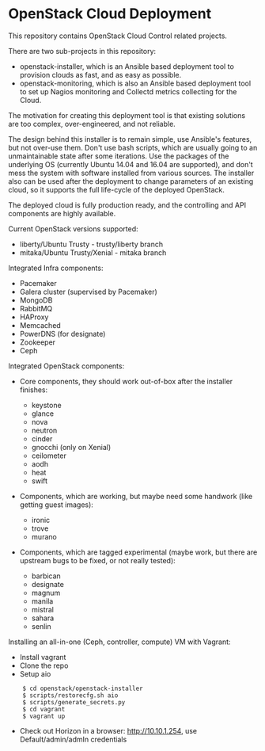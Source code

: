 # OpenStack Cloud Deployment

This repository contains OpenStack Cloud Control related projects. 

There are two sub-projects in this repository:
- openstack-installer, which is an Ansible based deployment tool to provision clouds as fast, and as easy as possible.
- openstack-monitoring, which is also an Ansible based deployment tool to set up Nagios monitoring and Collectd metrics collecting for the Cloud.

The motivation for creating this deployment tool is that existing solutions are too complex, over-engineered, and not reliable.

The design behind this installer is to remain simple, use Ansible's features, but not over-use them. Don't use bash scripts, which are usually going to an unmaintainable state after some iterations. Use the packages of the underlying OS (currently Ubuntu 14.04 and 16.04 are supported), and don't mess the system with software installed from various sources. The installer also can be used after the deployment to change parameters of an existing cloud, so it supports the full life-cycle of the deployed OpenStack.

The deployed cloud is fully production ready, and the controlling and API components are highly available.

Current OpenStack versions supported:
- liberty/Ubuntu Trusty        - trusty/liberty branch
- mitaka/Ubuntu Trusty/Xenial  - mitaka branch

Integrated Infra components:
- Pacemaker
- Galera cluster (supervised by Pacemaker)
- MongoDB
- RabbitMQ
- HAProxy
- Memcached
- PowerDNS (for designate)
- Zookeeper
- Ceph

Integrated OpenStack components:
- Core components, they should work out-of-box after the installer finishes:
  - keystone
  - glance
  - nova
  - neutron
  - cinder
  - gnocchi (only on Xenial)
  - ceilometer
  - aodh
  - heat
  - swift
 
- Components, which are working, but maybe need some handwork (like getting guest images):
  - ironic
  - trove
  - murano
 
- Components, which are tagged experimental (maybe work, but there are upstream bugs to be fixed, or not really tested):
  - barbican
  - designate
  - magnum
  - manila
  - mistral
  - sahara
  - senlin

Installing an all-in-one (Ceph, controller, compute) VM with Vagrant:

- Install vagrant
- Clone the repo
- Setup aio

```
    $ cd openstack/openstack-installer
    $ scripts/restorecfg.sh aio
    $ scripts/generate_secrets.py
    $ cd vagrant
    $ vagrant up
```

- Check out Horizon in a browser: http://10.10.1.254, use Default/admin/admIn credentials
